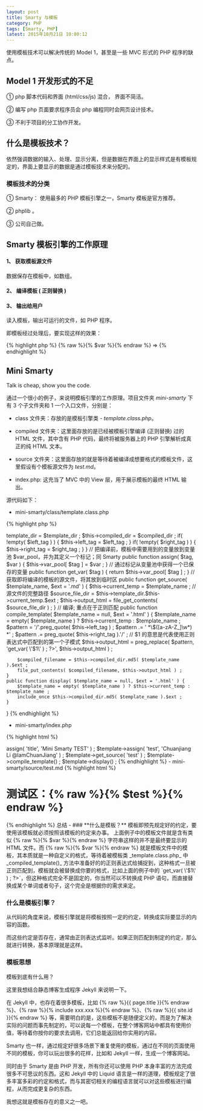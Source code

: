 ```yaml
---
layout: post
title: Smarty 与模板
category: PHP
tags: [Smarty, PHP]
latest: 2015年10月21日 10:00:12
---
```


使用模板技术可以解决传统的 Model 1，甚至是一些 MVC 形式的 PHP 程序的缺点。

Model 1 开发形式的不足
-

① php 脚本代码和界面 (html/css/js) 混合， 界面不简洁。

② 编写 php 页面要求程序员会 php 编程同时会网页设计技术。

③ 不利于项目的分工协作开发。

什么是模板技术？
-

依然强调数据的输入、处理、显示分离，但是数据在界面上的显示样式是有模板规定的，界面上要显示的数据是通过模板技术来分配的。

### 模板技术的分类

① Smarty： 使用最多的 PHP 模板引擎之一，Smarty 模板是官方推荐。

② phplib 。

③ 公司自己做。


Smarty 模板引擎的工作原理
-

#### 1、 获取模板源文件

数据保存在模板中，如数组。

#### 2、 编译模板 ( 正则替换 )

#### 3、 输出给用户

读入模板，输出可运行的文件，如 PHP 程序。

即模板经过处理后，要实现这样的效果：

{% highlight php %}
{% raw %}{% $var %}{% endraw %} =>  <?php echo $var ; ?>
{% endhighlight %}

Mini Smarty
-

Talk is cheap, show you the code. 

通过一个很小的例子，来说明模板引擎的工作原理。项目文件夹 _mini-smarty_ 下有 3 个子文件夹和 1 一个入口文件，分别是：

- class 文件夹：存放的是模板引擎类 - _template.class.php_。

- compiled 文件夹：这里面存放的是已经被模板引擎编译 (正则替换) 过的 HTML 文件，其中含有 PHP 代码，最终将被服务器上的 PHP 引擎解析成真正的纯 HTML 文本。

- source 文件夹：这里面存放的就是等待着被编译成想要格式的模板文件，这里假设有个模板源文件为 _test.md_。

- index.php: 这充当了 MVC 中的 View 层，用于展示模板的最终 HTML 输出。

源代码如下：

- mini-smarty/class/template.class.php

{% highlight php %}

<?php
class MiniSmarty {
	// 模板引擎源文件的所在目录
	private $template_dir ;
	// 模板文件编译之后的存放目录
	private $compiled_dir ;
	// 模板文件中需要替换的变量的识别符号, Smarty 是 {()}，这里模仿 Jekyll
	private $left_tag = '{% raw %}{%{% endraw %}' ;
	private $right_tag= '{% raw %}%}{% endraw %}' ;
	// 当前正在编译的模板文件名
	private $current_temp = '' ;
	// 当前正在编译的模板文件中的 HTML 代码，即从源文件中读取的一段 HTML 代码
	private $output_html ;
	// 存放编译之前模板中存在的变量，方便编译后从该变量池中查找值
	private $var_pool = array() ;
	public function __construct( $template_dir, $compiled_dir, $left_tag=null, $right_tag=null ) {
		$this->template_dir = $template_dir ;
		$this->compiled_dir = $compiled_dir ;
		if( !empty( $left_tag ) ) { $this->left_tag = $left_tag ; }
		if( !empty( $right_tag ) ) { $this->right_tag = $right_tag ; }
	}
	// 把编译前，模板中需要用到的变量放到变量池 $var_pool，并为其定义一个标记；同 Smarty
	public function assign( $tag, $var ) {		
		$this->var_pool[ $tag ] = $var ;
	}
	// 通过标记从变量池中获得一个已保存的变量
	public function get_var( $tag ) {
		return $this->var_pool[ $tag ] ;
	}
	// 获取即将编译的模板的源文件，将其放到临时区
	public function get_source( $template_name, $ext = '.md' ) {
		$this->current_temp = $template_name ;
		// 源文件的完整路径
		$source_file_dir = $this->template_dir.$this->current_temp.$ext ;
		$this->output_html = file_get_contents( $source_file_dir ) ;
	}
	// 编译; 重点在于正则匹配
	public function compile_template( $template_name = null, $ext = '.html' ) {
		$template_name = empty( $template_name ) ? $this->current_temp : $template_name ;
		$pattern = '/'.preg_quote( $this->left_tag ) ;
		$pattern .= ' *\$([a-zA-Z_]\w*) *' ;
		$pattern .= preg_quote( $this->right_tag ).'/' ;
		// $1 的意思是代表使用正则表达式中匹配到的第一个子模式
		$this->output_html = preg_replace( $pattern, '<?php echo $this->get_var( \'$1\' ) ; ?>', $this->output_html ) ;
		$compiled_filename = $this->compiled_dir.md5( $template_name ).$ext ;
		file_put_contents( $compiled_filename, $this->output_html ) ;
	}
	public function display( $template_name = null, $ext = '.html' ) {
		$template_name = empty( $template_name ) ? $this->current_temp : $template_name ;
		include_once $this->compiled_dir.md5( $template_name ).$ext ;
	}
}
{% endhighlight %}

- mini-smarty/index.php

{% highlight html %}
<?php
require_once './class/template.class.php' ;
// 通过魔术常量 __FILE__ 获得根路径
$base_dir = str_replace( '\\', '/', dirname( __FILE__ ) ) ;
$template = new MiniSmarty( $base_dir.'/source/', $base_dir.'/compiled/' ) ;
$template->assign( 'title', 'Mini Smarty TEST' ) ;
$template->assign( 'test', 'Chuanjiang Li @lamChuanJiang' ) ;
$template->get_source( 'test' ) ;
$template->compile_template() ;
$template->display() ;
{% endhighlight %}

- mini-smarty/source/test.md

{% highlight html %}
<!DOCTYPE html>
<html lang="en">
<head>
	<meta charset="UTF-8">
	<title>{% raw %}{% $title %}{% endraw %}</title>
</head>
<body>
	<h1>测试区：{% raw %}{% $test %}{% endraw %}</h1>
</body>
</html>
{% endhighlight %}

总结
-

### **什么是模板？**

模板即预先规定好的约定，要使用该模板就必须按照该模板的约定来办事。

上面例子中的模板文件就是含有类似 {% raw %}{% $var %}{% endraw %} 字符串这样的并不是最终要显示的 HTML 文件。而 {% raw %}{% $var %}{% endraw %} 就是模板文件中的模板，其本质就是一种自定义的格式，等待着被模板类 _template.class.php_ 中 _compiled_template()_ 方法中准备好的的正则表达式给捕捉到，这种格式一旦被正则匹配到，模板就会被替换成你要的格式，比如上面的例子中的 `<?php echo $this->get_var( \'$1\' ) ; ?>`，但这种格式完全不是固定的，你当然可以不转换成 PHP 语句，而直接替换成某个单词或者句子，这个完全是根据你的需求来定。

### **什么是模板引擎？**

从代码的角度来说，模板引擎就是将模板按照一定的约定，转换成实际要显示的内容的函数。

而这些约定是否存在，通常由正则表达式监听。如果正则匹配到制定的约定，那么就进行转换，基本原理就是这样。

### **模板思想**

模板到底有什么用？

这里我想结合静态博客生成程序  Jekyll  来说明一下。

在 Jekyll 中，也存在着很多模板，比如 {% raw %}{{ page.title }}{% endraw %}、{% raw %}{% include xxx.xxx %}{% endraw %}、{% raw %}{{ site.id }}{% endraw %} 等，需要明白的是，这些模板不是随便定义的，而是为了解决实际的问题而事先制定的，可以说每一个模板，在整个博客网站中都具有使用价值，等待着你按你的要求去调用，它们总能返回给你实用的内容。

Smarty 也一样，通过规定好很多场景下重复使用的模板，通过在不同的页面使用不同的模板，你可以玩出很多的花样，比如和 Jekyll 一样，生成一个博客网站。

同时由于 Smarty 是由 PHP 开发，所有你还可以使用 PHP 本身丰富的方法完成很多不可思议的东西。这和 Jekyll 中的 Liquid 语言是一样的道理，模板规定了很多丰富多彩的约定和格式，而与其密切相关的编程语言就可以对这些模板进行编程，从而完成更复杂的东西。

我想这就是模板存在的意义之一吧。
